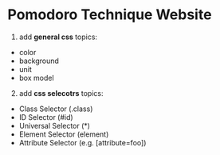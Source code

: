 # Pomodoro Technique Website
1. add **general css** topics:
  * color
  * background
  * unit 
  * box model
2. add **css selecotrs** topics: 
  - Class Selector (.class)
  - ID Selector (#id)
  - Universal Selector (*)
  - Element Selector (element) 
  - Attribute Selector (e.g. [attribute=foo])     
